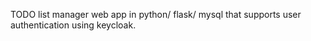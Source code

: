 TODO list manager web app in python/ flask/ mysql that supports user authentication using keycloak.
